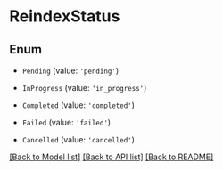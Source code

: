 # ReindexStatus


## Enum

* `Pending` (value: `'pending'`)

* `InProgress` (value: `'in_progress'`)

* `Completed` (value: `'completed'`)

* `Failed` (value: `'failed'`)

* `Cancelled` (value: `'cancelled'`)

[[Back to Model list]](../README.md#documentation-for-models) [[Back to API list]](../README.md#documentation-for-api-endpoints) [[Back to README]](../README.md)
